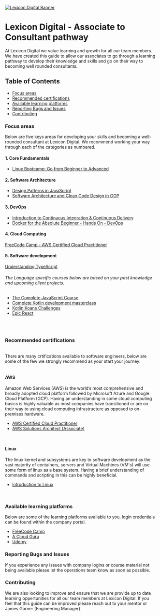 [![Lexicon Digital Banner](https://lh5.googleusercontent.com/VKjxyIK_vWFyBeyOLIUs7ekUBjFJw2Eb9NaiaKNLXVfZ4FAFzomTYO2FGTNh4eMSMiQP96J36wcDTt0Q16KNmZI=w16383)](https://sites.google.com/lexicondigital.com.au/portal/home)

# Lexicon Digital - Associate to Consultant pathway

At Lexicon Digital we value learning and growth for all our team members. We have created this guide to allow our associates to go through a learning pathway to develop their knowledge and skills and go on their way to becoming well rounded consultants.

## Table of Contents

- [Focus areas](#focus-areas)
- [Recommended certifications](#certifications)
- [Available learning platforms](#learning-platforms)
- [Reporting Bugs and Issues](#reporting-issues)
- [Contributing](#contributing)

### Focus areas

Below are five keys areas for developing your skills and becoming a well-rounded consultant at Lexicon Digital. We recommend working your way through each of the categories as numbered. 

#### 1. Core Fundamentals
- [Linux Bootcamp: Go from Beginner to Advanced](https://www.udemy.com/course/linux-administration-bootcamp/)
#### 2. Software Architecture
- [Design Patterns in JavaScript](https://www.udemy.com/course/design-patterns-javascript/)
- [Software Architecture and Clean Code Design in OOP](https://www.udemy.com/course/software-architecture-learnit/)

#### 3. DevOps
- [Introduction to Continuous Integration & Continuous Delivery](https://www.udemy.com/course/introduction-to-continuous-integration-and-continuous-delivery/)
- [Docker for the Absolute Beginner - Hands On - DevOps](https://www.udemy.com/course/learn-docker/)

#### 4. Cloud Computing
[FreeCode Camp - AWS Certified Cloud Practitioner](https://www.youtube.com/watch?v=SOTamWNgDKc)

#### 5. Software development
[Understanding TypeScript](https://www.udemy.com/course/understanding-typescript/)
###### The Language specific courses below are based on your past knowledge and upcoming client projects.
- [The Complete JavaScript Course](https://www.udemy.com/course/the-complete-javascript-course/)
- [Complete Kotlin development masterclass](https://www.udemy.com/course/kotlinmasterclass/)
- [Kotlin Koans Challenges](https://kotlinlang.org/docs/koans.html)
- [Epic React](https://epicreact.dev/)
<br/>
<br/>

### Recommended certifications
<br/>
There are many crtifications available to software engineers, below are some of the few we strongly recommend as your start your journey:
<br/>
<br/>

#### **AWS**

Amazon Web Services (AWS) is the world’s most comprehensive and broadly adopted cloud platform followed by Microsoft Azure and Google Cloud Platform (GCP). Having an understanding in some cloud computing basics is highly valuable as most companies have transitioned or are on their way to using cloud computing infrastructure as opposed to on-premises hardware.
- [AWS Certified Cloud Practitioner](https://aws.amazon.com/certification/certified-cloud-practitioner/)
- [AWS Solutions Architect (Associate)](https://aws.amazon.com/certification/certified-solutions-architect-associate/)
<br/>

#### **Linux**

The linux kernel and subsystems are key to software development as the vast majority of containers, servers and Virtual Machines (VM's) will use some form of linux as a base system. Having a brief understanding of commands and scripting in this can be highly beneficial. 
- [Introduction to Linux](https://training.linuxfoundation.org/training/introduction-to-linux/)
<br/>

### Available learning platforms

Below are some of the learning platforms available to you, login credentials can be found within the company portal.

- [FreeCode Camp](https://www.freecodecamp.org/learn)
- [A Cloud Guru](https://acloudguru.com/)
- [Udemy](https://www.udemy.com/)

### Reporting Bugs and Issues

If you experience any issues with company logins or course material not being available please let the operations team know as soon as possible.
### Contributing

We are also looking to improve and ensure that we are provide up to date learning oppertunities for all our team members at Lexicon Digital. If you feel that this guide can be improved please reach out to your mentor or James Garner (Engineering Manager).
